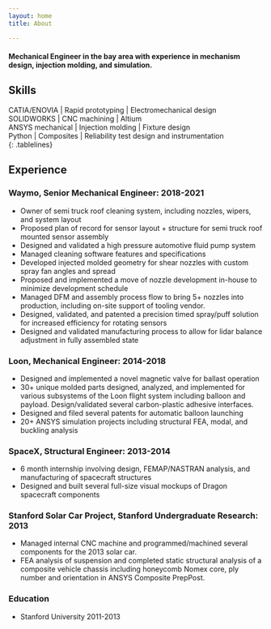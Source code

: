 ```yaml
---
layout: home
title: About

---
```

#### Mechanical Engineer in the bay area with experience in mechanism design, injection molding, and simulation.
## Skills

<style>
.tablelines table, .tablelines td, .tablelines th {
        border: 1px solid black;
        }
</style>


 CATIA/ENOVIA     | Rapid prototyping | Electromechanical design 
 SOLIDWORKS       | CNC machining     | Altium                   
 ANSYS mechanical | Injection molding | Fixture design      
 Python           | Composites        | Reliability test design and instrumentation                         
{: .tablelines}
## Experience

### __Waymo__, Senior Mechanical Engineer:  2018-2021  
* Owner of semi truck roof cleaning system, including nozzles, wipers, and system layout
* Proposed plan of record for sensor layout + structure for semi truck roof mounted sensor assembly
* Designed and validated a high pressure automotive fluid pump system
* Managed cleaning software features and specifications
* Developed injected molded geometry for shear nozzles with custom spray fan angles and spread
* Proposed and implemented a move of nozzle development in-house to minimize development schedule  
* Managed DFM and assembly process flow to bring 5+ nozzles into production, including on-site support of tooling vendor.
* Designed, validated, and patented a precision timed spray/puff solution for increased efficiency for rotating sensors
* Designed and validated manufacturing process  to allow for lidar balance adjustment in fully assembled state

### __Loon__, Mechanical Engineer: 2014-2018	
* Designed and implemented a novel magnetic valve for ballast operation
* 30+ unique molded parts designed, analyzed, and implemented for various subsystems of the Loon flight system including balloon and payload. Design/validated several carbon-plastic adhesive interfaces.
* Designed and filed several patents for automatic balloon launching
* 20+  ANSYS simulation projects including structural FEA, modal, and buckling analysis 

### __SpaceX__, Structural Engineer: 2013-2014	
* 6 month internship involving design, FEMAP/NASTRAN analysis, and manufacturing of spacecraft structures
* Designed and built several full-size visual mockups of Dragon spacecraft components

### __Stanford Solar Car Project__, Stanford Undergraduate Research: 2013
* Managed internal CNC machine and programmed/machined several components for the 2013 solar car.
* FEA analysis of suspension and completed static structural analysis of a composite vehicle chassis including honeycomb Nomex core, ply number and orientation in ANSYS Composite PrepPost.

### Education
* Stanford University 2011-2013
